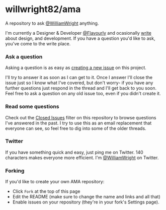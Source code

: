 # willwright82/ama

A repository to ask [@WilliamWright](https://twitter.com/WilliamWright) anything.

I'm currently a Designer & Developer [@Flavourly](http://flavourly.com) and ocasionally [write](http://pixel.wright.is) about design, and development. If you have a question you'd like to ask, you've come to the write place.

### Ask a question

Asking a question is as easy as
[creating a new issue](https://github.com/willwright82/ama/issues/new) on this
project.

I'll try to answer it as soon as I can get to it. Once I answer I'll close the
issue just so I know what I've covered, but don't worry- if you have any further
questions just respond in the thread and I'll get back to you soon. Feel free to
ask a question on any old issue too, even if you didn't create it.

### Read some questions

Check out the [Closed Issues](https://github.com/willwright82/ama/issues?q=is%3Aissue+is%3Aclosed)
filter on this repository to browse questions I've answered in the past. I try
to use this as an email replacement that everyone can see, so feel free to dig
into some of the older threads.

### Twitter

If you have something quick and easy, just ping me on Twitter. 140 characters
makes everyone more efficient. I'm [@WilliamWright](https://twitter.com/WilliamWright) on
Twitter.

### Forking

If you'd like to create your own AMA repository:

- Click `Fork` at the top of this page
- Edit the README (make sure to change the name and links and all that)
- Enable issues on your repository (they're in your fork's Settings page).
